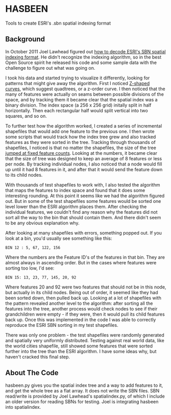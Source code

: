 HASBEEN
==========

Tools to create ESRI's .sbn spatial indexing format

Background
------------

In October 2011 Joel Lawhead figured out [how to decode ESRI's SBN spatial indexing format](http://geospatialpython.com/2011/10/your-chance-to-make-gis-history.html). He didn't recognize the indexing algorithm, so in the best Open Source spirit he released his code and some sample data with the challenge to figure out what was going on.

I took his data and started trying to visualize it differently, looking for patterns that might give away the algorithm. First I noticed [Z-shaped curves](http://flic.kr/p/atrEim), which suggest quadtrees, or a z-order curve. I then noticed that the many of features were actually on seams between possible divisions of the space, and by tracking them it became clear that the spatial index was a binary division. The index space (a 256 x 256 grid) initally split in half horizontally. Then each rectangular half would split vertical into two squares, and so on. 

To further test how the algorithm worked, I created a series of incremental shapefiles that would add one feature to the previous one. I then wrote some scripts that would track how the index tree grew and also tracked features as they were sorted in the tree. Tracking through thousands of shapefiles, I noticed is that no matter the shapefiles, the size of the tree [jumped at fixed feature counts](http://flic.kr/p/cnSSTC). Looking at the numbers, it became clear that the size of tree was designed to keep an average of 8 features or less per node. By tracking individual nodes, I also noticed that a node would fill up until it had 8 features in it, and after that it would send the feature down to its child nodes.

With thousands of test shapefiles to work with, I also tested the algorithm that maps the features to index space and found that it does some interesting rounding. At this point it seems like we had the algorithm figured out. But in some of the test shapefiles some features would be sorted one level lower than the ESRI algorithm places them. After checking the individual features, we couldn't find any reason why the features did not sort all the way to the bin that should contain them. And there didn't seem to be any obvious explanation why.

After looking at many shapefiles with errors, something popped out. If you look at a bin, you'd usually see something like this:

    BIN 12 : 5, 67, 122, 156

Where the numbers are the Feature ID's of the features in that bin. They are almost always in ascending order. But in the cases where features were sorting too low, I'd see:

    BIN 15: 13, 23, 77, 145, 20, 92

Where features 20 and 92 were two features that should not be in this node, but actually in its child nodes. Being out of order, it seemed like they had been sorted down, then pulled back up. Looking at a lot of shapefiles with the pattern revealed another level to the algorithm: after sorting all the features into the tree, another process would check nodes to see if their grandchildren were empty - if they were, then it would pull its child features back up. Once this was implemented in the code I was able to correctly reproduce the ESRI SBN sorting in my test shapefiles.

There was only one problem - the test shapefiles were randomly generated and spatially very uniformly distributed. Testing against real world data, like the world cities shapefile, still showed some features that were sorted further into the tree than the ESRI algorithm. I have some ideas why, but haven't cracked this final step. 

About The Code
--------------

hasbeen.py gives you the spatial index tree and a way to add features to it, and get the whole tree as a flat array. It does not write the SBN files. SBN read/write is provided by Joel Lawhead's spatialindex.py, of which I include an older version for reading SBNs for testing. Joel is integrating hasbeen into spatialindex.
